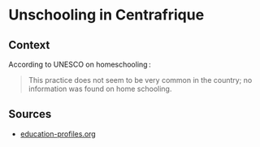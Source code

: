 # Unschooling in Centrafrique

## Context

According to UNESCO on homeschooling :

> This practice does not seem to be very common in the country; no information was found on home schooling.
> 
## Sources

* [education-profiles.org](https://education-profiles.org/fr/afrique-sub-saharienne/republique-centrafricaine/~non-state-actors-in-education)
